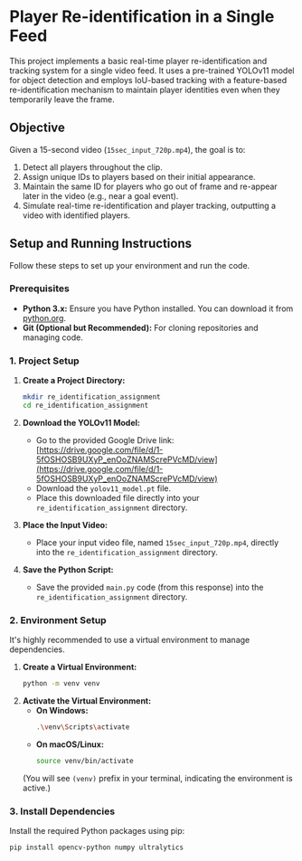 # Player Re-identification in a Single Feed

This project implements a basic real-time player re-identification and tracking system for a single video feed. It uses a pre-trained YOLOv11 model for object detection and employs IoU-based tracking with a feature-based re-identification mechanism to maintain player identities even when they temporarily leave the frame.

## Objective

Given a 15-second video (`15sec_input_720p.mp4`), the goal is to:
1.  Detect all players throughout the clip.
2.  Assign unique IDs to players based on their initial appearance.
3.  Maintain the same ID for players who go out of frame and re-appear later in the video (e.g., near a goal event).
4.  Simulate real-time re-identification and player tracking, outputting a video with identified players.

## Setup and Running Instructions

Follow these steps to set up your environment and run the code.

### Prerequisites

* **Python 3.x:** Ensure you have Python installed. You can download it from [python.org](https://www.python.org/).
* **Git (Optional but Recommended):** For cloning repositories and managing code.

### 1. Project Setup

1.  **Create a Project Directory:**
    ```bash
    mkdir re_identification_assignment
    cd re_identification_assignment
    ```
2.  **Download the YOLOv11 Model:**
    * Go to the provided Google Drive link: [https://drive.google.com/file/d/1-5fOSHOSB9UXyP_enOoZNAMScrePVcMD/view](https://drive.google.com/file/d/1-5fOSHOSB9UXyP_enOoZNAMScrePVcMD/view)
    * Download the `yolov11_model.pt` file.
    * Place this downloaded file directly into your `re_identification_assignment` directory.

3.  **Place the Input Video:**
    * Place your input video file, named `15sec_input_720p.mp4`, directly into the `re_identification_assignment` directory.

4.  **Save the Python Script:**
    * Save the provided `main.py` code (from this response) into the `re_identification_assignment` directory.

### 2. Environment Setup

It's highly recommended to use a virtual environment to manage dependencies.

1.  **Create a Virtual Environment:**
    ```bash
    python -m venv venv
    ```
2.  **Activate the Virtual Environment:**
    * **On Windows:**
        ```bash
        .\venv\Scripts\activate
        ```
    * **On macOS/Linux:**
        ```bash
        source venv/bin/activate
        ```
    (You will see `(venv)` prefix in your terminal, indicating the environment is active.)

### 3. Install Dependencies

Install the required Python packages using pip:

```bash
pip install opencv-python numpy ultralytics